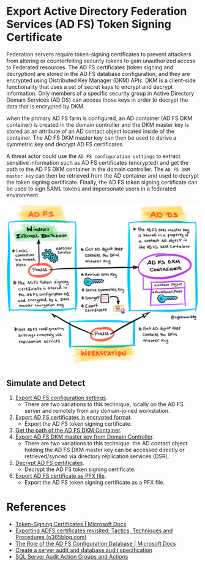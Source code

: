 # Export Active Directory Federation Services (AD FS) Token Signing Certificate

Federation servers require token-signing certificates to prevent attackers from altering or counterfeiting security tokens to gain unauthorized access to Federated resources. The AD FS certificates (token signing and decryption) are stored in the AD FS database configuration, and they are encrypted using Distributed Key Manager (DKM) APIs. DKM is a client-side functionality that uses a set of secret keys to encrypt and decrypt information. Only members of a specific security group in Active Directory Domain Services (AD DS) can access those keys in order to decrypt the data that is encrypted by DKM.

when the primary AD FS farm is configured, an AD container (AD FS DKM container) is created in the domain controller and the DKM master key is stored as an attribute of an AD contact object located inside of the container. The AD FS DKM master key can then be used to derive a symmetric key and decrypt AD FS certificates.

A threat actor could use the `AD FS configuration settings` to extract sensitive information such as AD FS certificates (encrypted) and get the path to the AD FS DKM container in the domain controller. The `AD FS DKM master key` can then be retrieved from the AD container and used to decrypt the token signing certificate. Finally, the AD FS token signing certificate can be used to sign SAML tokens and impersonate users in a federated environment.

![](../../resources/images/simulate_detect/credential-access/exportADFSTokenSigningCertificate/2021-05-19_01_adfs_design2.png)

## Simulate and Detect
 
1.	[Export AD FS configuration settings](exportADFSConfigurationSettings.md).
    * There are two variations to this technique, locally on the AD FS server and remotely from any domain-joined workstation.
2.	[Export AD FS certificates in encrypted format](exportADFSCertificatesEncryptedFormat.md).
    * Export the AD FS token signing certificate.
3.	[Get the path of the AD FS DKM Container](getADFSDKMContainerADPath.md).
4.	[Export AD FS DKM master key from Domain Controller](exportADFSDKMMasterKeyFromDC.md).
    * There are two variations to this technique. the AD contact object holding the AD FS DKM master key can be accessed directly or retrieved/synced via directory replication services (DSR).
5.	[Decrypt AD FS certificates](decryptADFSCertificates.md).
    * Decrypt the AD FS token signing certificate.
6.	[Export AD FS certificate as PFX file](exportADFSCertificatesAsPfxFiles.md).
    * Export the AD FS token signing certificate as a PFX file.

# References
* [Token-Signing Certificates | Microsoft Docs](https://docs.microsoft.com/en-us/windows-server/identity/ad-fs/design/token-signing-certificates#:~:text=%20A%20token-signing%20certificate%20must%20meet%20the%20following,in%20the%20personal%20store%20of%20the...%20More%20)
* [Exporting ADFS certificates revisited: Tactics, Techniques and Procedures (o365blog.com)](https://o365blog.com/post/adfs/)
* [The Role of the AD FS Configuration Database | Microsoft Docs](https://docs.microsoft.com/en-us/windows-server/identity/ad-fs/technical-reference/the-role-of-the-ad-fs-configuration-database)
* [Create a server audit and database audit specification](https://docs.microsoft.com/en-us/sql/relational-databases/security/auditing/create-a-server-audit-and-database-audit-specification?view=sql-server-ver15)
* [SQL Server Audit Action Groups and Actions](https://docs.microsoft.com/en-us/sql/relational-databases/security/auditing/sql-server-audit-action-groups-and-actions?view=sql-server-ver15)
